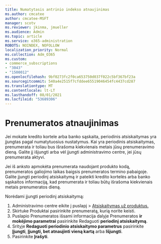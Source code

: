 ```yaml
---
title: Numatytasis antrinio indekso atnaujinimas
ms.author: cmcatee
author: cmcatee-MSFT
manager: scotv
ms.reviewer: jkinma, jmueller
ms.audience: Admin
ms.topic: article
ms.service: o365-administration
ROBOTS: NOINDEX, NOFOLLOW
localization_priority: Normal
ms.collection: Adm_O365
ms.custom:
- commerce_subscriptions
- "3043"
- "1500012"
ms.openlocfilehash: 9bf0273fc2f0ca653750d037f022c5bf367bf23a
ms.sourcegitcommit: 540a4e2515f7cfddee65519046454fc4437cd287
ms.translationtype: MT
ms.contentlocale: lt-LT
ms.lasthandoff: 08/01/2021
ms.locfileid: "53689306"
---
```

# <a name="renewing-your-subscription"></a>Prenumeratos atnaujinimas

Jei mokate kredito kortele arba banko sąskaita, periodinis atsiskaitymas yra įjungtas pagal numatytuosius nustatymus. Kai yra periodinis atsiskaitymas, prenumerata ir toliau bus išrašoma kiekvienais metais jūsų prenumeravimo dieną. Galite jį išjungti arba vėl įjungti administravimo centre, jei jūsų prenumerata aktyvi.

Jei iš anksto apmokėta prenumerata naudojant produkto kodą, prenumeratos galiojimo laikas baigsis prenumeratos termino pabaigoje. Galite įjungti periodinį atsiskaitymą ir pateikti kredito kortelės arba banko sąskaitos informaciją, kad prenumerata ir toliau būtų išrašoma kiekvienais metais prenumeratos dieną.

Norėdami įjungti periodinį atsiskaitymą:

1. Administravimo centre eikite į puslapį  >  [Atsiskaitymas už produktus.](https://go.microsoft.com/fwlink/p/?linkid=842054)
2. Skirtuke  Produktai pasirinkite prenumeratą, kurią norite keisti.
3. Puslapio Prenumeratos išsami informacija dalyje Prenumeratos **ir mokėjimo parametrai** pasirinkite Redaguoti **periodinį atsiskaitymą**.
4. Srityje **Redaguoti periodinio atsiskaitymo parametrus** pasirinkite **Įjungti**, **Įjungti, bet atnaujinti vieną kartą** arba **Išjungti**.
5. Pasirinkite **Įrašyti**. 